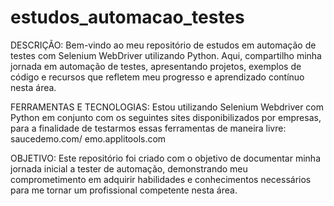 # estudos_automacao_testes
 DESCRIÇÃO:
 Bem-vindo ao meu repositório de estudos em automação de testes com Selenium WebDriver utilizando Python. Aqui, compartilho minha jornada em automação de testes, apresentando projetos, exemplos de código e recursos que refletem meu progresso e aprendizado contínuo nesta área.

 FERRAMENTAS E TECNOLOGIAS:
 Estou utilizando Selenium Webdriver com Python em conjunto com os seguintes sites disponibilizados por empresas, para a finalidade de testarmos essas ferramentas de maneira livre:
 saucedemo.com/
 emo.applitools.com

OBJETIVO:
Este repositório foi criado com o objetivo de documentar minha jornada inicial a tester de automação, demonstrando meu comprometimento em adquirir habilidades e conhecimentos necessários para me tornar um profissional competente nesta área.
